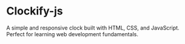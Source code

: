 # Clockify-js
A simple and responsive clock built with HTML, CSS, and JavaScript. Perfect for learning web development fundamentals.

